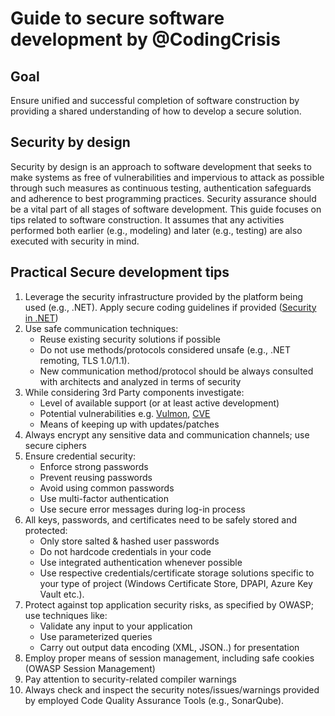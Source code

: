 # Guide to secure software development by @CodingCrisis
## Goal 
Ensure unified and successful completion of software construction by providing a shared understanding of how to develop a secure solution. 
## Security by design 
Security by design is an approach to software development that seeks to make systems as free of vulnerabilities and impervious to attack as possible through such measures as continuous testing, authentication safeguards and adherence to best programming practices. 
Security assurance should be a vital part of all stages of software development. This guide focuses on tips related to software construction. It assumes that any activities performed both earlier (e.g., modeling) and later (e.g., testing) are also executed with security in mind.
## Practical Secure development tips 
1. Leverage the security infrastructure provided by the platform being used (e.g., .NET). Apply secure coding guidelines if provided ([Security in .NET](https://learn.microsoft.com/en-us/dotnet/standard/security/)) 
1. Use safe communication techniques:
    * Reuse existing security solutions if possible 
    * Do not use methods/protocols considered unsafe (e.g., .NET remoting, TLS 1.0/1.1). 
    * New communication method/protocol should be always consulted with architects and analyzed in terms of security 
1. While considering 3rd Party components investigate: 
    * Level of available support (or at least active development) 
    * Potential vulnerabilities e.g. [Vulmon](https://vulmon.com/searchpage?q=*&sortby=bydate), [CVE](https://cve.mitre.org/)
    * Means of keeping up with updates/patches 
1. Always encrypt any sensitive data and communication channels; use secure ciphers 
1. Ensure credential security: 
    * Enforce strong passwords 
    * Prevent reusing passwords 
    * Avoid using common passwords 
    * Use multi-factor authentication 
    * Use secure error messages during log-in process 
1. All keys, passwords, and certificates need to be safely stored and protected: 
    * Only store salted & hashed user passwords 
    * Do not hardcode credentials in your code 
    * Use integrated authentication whenever possible 
    * Use respective credentials/certificate storage solutions specific to your type of project (Windows Certificate Store, DPAPI, Azure Key Vault etc.). 
1. Protect against top application security risks, as specified by OWASP; use techniques like: 
    * Validate any input to your application 
    * Use parameterized queries 
    * Carry out output data encoding (XML, JSON..) for presentation 
1. Employ proper means of session management, including safe cookies (OWASP Session Management) 
1. Pay attention to security-related compiler warnings 
1. Always check and inspect the security notes/issues/warnings provided by employed Code Quality Assurance Tools (e.g., SonarQube). 

